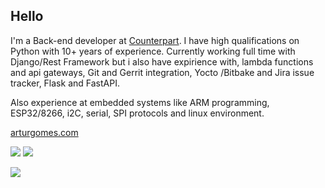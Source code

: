## Hello

I'm a Back-end developer at [Counterpart](https://yourcounterpart.com).
I have high qualifications on Python with 10+ years of experience. Currently working full time with Django/Rest Framework but i also have expirience with, lambda functions and api gateways, Git and Gerrit integration, Yocto /Bitbake and Jira issue tracker, Flask and FastAPI.

Also experience at embedded systems like ARM programming, ESP32/8266, i2C, serial, SPI protocols and linux environment.

[arturgomes.com](https://arturgomes.com)

[![](https://img.shields.io/badge/Linkedin-arturgoms-blue)](https://dk.linkedin.com/in/artur-gomes-a3aa059b)
[![](https://img.shields.io/badge/Email-contato@arturgomes.com.br-red)](mailto:contato@arturgomes.com.br)

[![](https://komarev.com/ghpvc/?username=arturgoms&color=blueviolet&label=Visits)](https://github.com/arturgoms)
